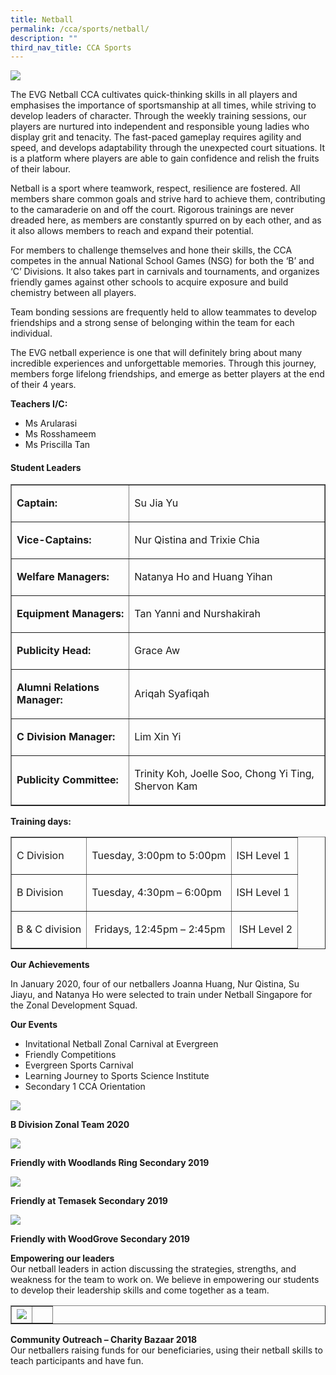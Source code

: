 ```yaml
---
title: Netball
permalink: /cca/sports/netball/
description: ""
third_nav_title: CCA Sports
---
```

<img src="/images/nball1.jpg">
<p>The EVG Netball CCA cultivates quick-thinking skills in all players and emphasises the importance of sportsmanship at all times, while striving to develop leaders of character. Through the weekly training sessions, our players are nurtured into independent and responsible young ladies who display grit and tenacity. The fast-paced gameplay requires agility and speed, and develops adaptability through the unexpected court situations. It is a platform where players are able to gain confidence and relish the fruits of their labour.</p>
<p>Netball is a sport where teamwork, respect, resilience are fostered. All members share common goals and strive hard to achieve them, contributing to the camaraderie on and off the court. Rigorous trainings are never dreaded here, as members are constantly spurred on by each other, and as it also allows members to reach and expand their potential.</p>
<p>For members to challenge themselves and hone their skills, the CCA competes in the annual National School Games (NSG) for both the ‘B’ and ‘C’ Divisions. It also takes part in carnivals and tournaments, and organizes friendly games against other schools to acquire exposure and build chemistry between all players.</p>
<p>Team bonding sessions are frequently held to allow teammates to develop friendships and a strong sense of belonging within the team for each individual.</p>
<p>The EVG netball experience is one that will definitely bring about many incredible experiences and unforgettable memories. Through this journey, members forge lifelong friendships, and emerge as better players at the end of their 4 years.</p>
<p><strong>Teachers I/C:</strong></p>
<ul>
<li>Ms Arularasi</li>
<li>Ms Rosshameem</li>
<li>Ms Priscilla Tan</li>
</ul>
<h4><strong>Student Leaders</strong></h4>
<table border="1">
<tbody>
<tr>
<td>
<p><strong>Captain:</strong></p>
</td>
<td>
<p>Su Jia Yu</p>
</td>
</tr>
<tr>
<td>
<p><strong>Vice-Captains:</strong></p>
</td>
<td>
<p>Nur Qistina and Trixie Chia</p>
</td>
</tr>
<tr>
<td>
<p><strong>Welfare Managers:</strong></p>
</td>
<td>
<p>Natanya Ho and Huang Yihan</p>
</td>
</tr>
<tr>
<td>
<p><strong>Equipment Managers:</strong></p>
</td>
<td>
<p>Tan Yanni and Nurshakirah</p>
</td>
</tr>
<tr>
<td>
<p><strong>Publicity Head:</strong></p>
</td>
<td>
<p>Grace Aw</p>
</td>
</tr>
<tr>
<td>
<p><strong>Alumni Relations Manager:</strong></p>
</td>
<td>
<p>Ariqah Syafiqah</p>
</td>
</tr>
<tr>
<td>
<p><strong>C Division Manager:</strong></p>
</td>
<td>
<p>Lim Xin Yi</p>
</td>
</tr>
<tr>
<td>
<p><strong>Publicity Committee:</strong></p>
</td>
<td>
<p>Trinity Koh, Joelle Soo, Chong Yi Ting, Shervon Kam</p>
</td>
</tr>
</tbody>
</table>
<p><strong>Training days:</strong></p>
<table border="1">
<tbody>
<tr>
<td>
<p>C Division</p>
</td>
<td>
<p>Tuesday, 3:00pm to 5:00pm</p>
</td>
<td>
<p>ISH Level 1</p>
</td>
</tr>
<tr>
<td>
<p>B Division</p>
</td>
<td>
<p>Tuesday,&nbsp;4:30pm – 6:00pm</p>
</td>
<td>
<p>ISH Level 1</p>
</td>
</tr>
<tr>
<td>
<p>B & C division</p>
</td>
<td>
<p>&nbsp;Fridays, 12:45pm – 2:45pm</p>
</td>
<td>
<p>&nbsp;ISH Level 2</p>
</td>
</tr>
</tbody>
</table>
<p><strong>Our Achievements</strong></p>
<p>In January 2020, four of our netballers&nbsp;Joanna Huang, Nur Qistina, Su Jiayu, and Natanya Ho were selected&nbsp;to train under Netball Singapore for the Zonal Development Squad.</p>
<p><strong>Our Events</strong></p>
<ul>
<li>Invitational Netball Zonal Carnival at Evergreen</li>
<li>Friendly Competitions</li>
<li>Evergreen Sports Carnival</li>
<li>Learning Journey to Sports Science Institute</li>
<li>Secondary 1 CCA Orientation</li>
</ul>
<img src="/images/nabll2.jpg">
<p><strong>B Division Zonal Team 2020</strong></p>
<img src="/images/nball3.jpg">
<p><strong>Friendly with Woodlands Ring Secondary 2019</strong></p>
<img src="/images/nball4.jpeg">
<p><strong>Friendly at Temasek Secondary 2019</strong></p>
<img src="/images/nball5.jpg">
<p><strong>Friendly with WoodGrove Secondary 2019</strong></p>
<p><strong>Empowering our leaders</strong><br>Our netball leaders in action discussing the strategies, strengths, and weakness for the team to work on. We believe in empowering our students to develop their leadership skills and come together as a team.</p>
<table border="1" style="border-collapse: collapse; width: 100%;">
<tbody>
<tr>
<td style="width: 50%;"><img src="/images/nball6.png"></td>
<td style="width: 50%;">&nbsp;</td>
</tr>
</tbody>
</table>
<p><strong>Community Outreach – Charity Bazaar 2018</strong><br>Our netballers raising funds for our beneficiaries, using their netball skills to teach participants and have fun.</p>